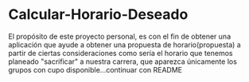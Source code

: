 # Calcular-Horario-Deseado
El propósito de este proyecto personal, es con el fin de obtener una aplicación que ayude a obtener una propuesta de horario(propuesta) a partir de ciertas consideraciones como sería el horario que tenemos planeado "sacrificar" a nuestra carrera, que aparezca únicamente los grupos con cupo disponible...continuar con README   
